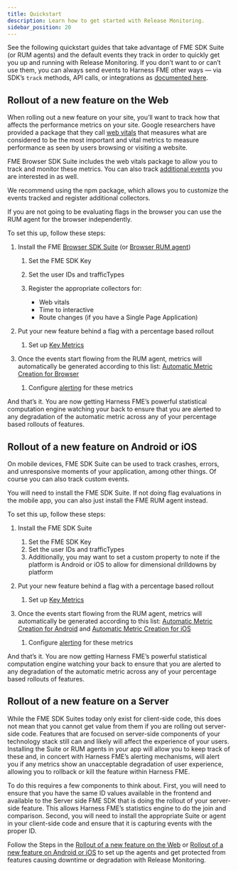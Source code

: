 ```yaml
---
title: Quickstart
description: Learn how to get started with Release Monitoring.
sidebar_position: 20
---
```


See the following quickstart guides that take advantage of FME SDK Suite (or RUM agents) and the default events they track in order to quickly get you up and running with Release Monitoring.  If you don’t want to or can’t use them, you can always send events to Harness FME other ways — via SDK’s `track` methods, API calls, or integrations as [documented here](https://help.split.io/hc/en-us/articles/360020585772-Events).

## Rollout of a new feature on the Web

When rolling out a new feature on your site, you’ll want to track how that affects the performance metrics on your site. Google researchers have provided a package that they call [web vitals](https://github.com/GoogleChrome/web-vitals) that measures what are considered to be the most important and vital metrics to measure performance as seen by users browsing or visiting a website.

FME Browser SDK Suite includes the web vitals package to allow you to track and monitor these metrics. You can also track [additional events](https://help.split.io/hc/en-us/articles/360030898431-Browser-RUM-agent#custom-events) you are interested in as well.

We recommend using the npm package, which allows you to customize the events tracked and register additional collectors. 

If you are not going to be evaluating flags in the browser you can use the RUM agent for the browser independently. 

To set this up, follow these steps:

1. Install the FME [Browser SDK Suite](https://help.split.io/hc/en-us/articles/22622277712781-Browser-Suite#1-import-the-suite-into-your-project) (or [Browser RUM agent](https://help.split.io/hc/en-us/articles/360030898431-Browser-RUM-agent#1-import-the-agent-into-your-project))

   1. Set the FME SDK Key
   2. Set the user IDs and trafficTypes
   3. Register the appropriate collectors for:
      
      * Web vitals
      * Time to interactive
      * Route changes (if you have a Single Page Application)
   
1. Put your new feature behind a flag with a percentage based rollout

    1. Set up [Key Metrics](https://help.split.io/hc/en-us/articles/360058405992-Metrics-Guide)
      
1. Once the events start flowing from the RUM agent, metrics will automatically be generated according to this list: [Automatic Metric Creation for Browser](https://help.split.io/hc/en-us/articles/360030898431-Browser-RUM-Agent#automatic-metric-creation)

    1. Configure [alerting](https://help.split.io/hc/en-us/articles/19832312225293-Configuring-metric-alerting) for these metrics
 

And that’s it. You are now getting Harness FME’s powerful statistical computation engine watching your back to ensure that you are alerted to any degradation of the automatic metric across any of your percentage based rollouts of features. 

## Rollout of a new feature on Android or iOS

On mobile devices, FME SDK Suite can be used to track crashes, errors, and unresponsive moments of your application, among other things. Of course you can also track custom events. 

You will need to install the FME SDK Suite. If not doing flag evaluations in the mobile app, you can also just install the FME RUM agent instead.

To set this up, follow these steps:

1. Install the FME SDK Suite
   
   1. Set the FME SDK Key
   1. Set the user IDs and trafficTypes
   1. Additionally, you may want to set a custom property to note if the platform is Android or iOS to allow for dimensional drilldowns by platform

1. Put your new feature behind a flag with a percentage based rollout
   
   1. Set up [Key Metrics](https://help.split.io/hc/en-us/articles/360058405992-Metrics-Guide)

1. Once the events start flowing from the RUM agent, metrics will automatically be generated according to this list: [Automatic Metric Creation for Android](https://help.split.io/hc/en-us/articles/18530305949837-Android-RUM-Agent#automatic-metric-creation) and [Automatic Metric Creation for iOS](https://help.split.io/hc/en-us/articles/22545155055373-iOS-RUM-Agent#automatic-metric-creation) 
   
   1. Configure [alerting](https://help.split.io/hc/en-us/articles/19832312225293-Configuring-metric-alerting) for these metrics

And that’s it. You are now getting Harness FME’s powerful statistical computation engine watching your back to ensure that you are alerted to any degradation of the automatic metric across any of your percentage based rollouts of features. 

## Rollout of a new feature on a Server

While the FME SDK Suites today only exist for client-side code, this does not mean that you cannot get value from them if you are rolling out server-side code. Features that are focused on server-side components of your technology stack still can and likely will affect the experience of your users. Installing the Suite or RUM agents in your app will allow you to keep track of these and, in concert with Harness FME’s alerting mechanisms, will alert you if any metrics show an unacceptable degradation of user experience, allowing you to rollback or kill the feature within Harness FME. 

To do this requires a few components to think about. First, you will need to ensure that you have the same ID values available in the frontend and available to the Server side FME SDK that is doing the rollout of your server-side feature. This allows Harness FME’s statistics engine to do the join and comparison. Second, you will need to install the appropriate Suite or agent in your client-side code and ensure that it is capturing events with the proper ID. 

Follow the Steps in the [Rollout of a new feature on the Web](#rollout-of-new-feature-on-the-web) or [Rollout of a new feature on Android or iOS](#rollout-of-a-new-feature-on-android-or-ios) to set up the agents and get protected from features causing downtime or degradation with Release Monitoring.